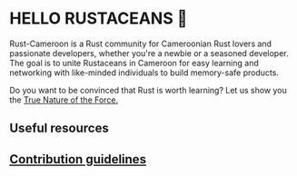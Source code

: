 # HELLO RUSTACEANS 👋

Rust-Cameroon is a Rust community for Cameroonian Rust lovers and passionate developers, whether you're a newbie or a seasoned developer. The goal is to unite Rustaceans in Cameroon for easy learning and networking with like-minded individuals to build 
memory-safe products.

Do you want to be convinced that Rust is worth learning? Let us show you the [True Nature of the Force.](https://brson.github.io/fireflowers/)
## Useful resources
## [Contribution guidelines](https://github.com/Rust-Cameroon/.github/blob/main/Contribution.md)
